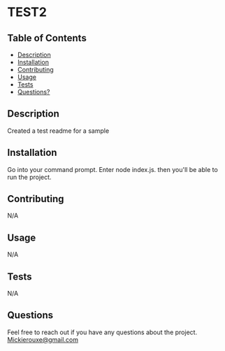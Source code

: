 # TEST2
  



  ## Table of Contents
  
  * [Description](#description)
  * [Installation](#installation)
  * [Contributing](#contributing)
  * [Usage](#usage)
  * [Tests](#tests)
  * [Questions?](#questions)
  


  ## Description
  Created a test readme for a sample
  
  ## Installation 
  Go into your command prompt. Enter node index.js. then you'll be able to run the project.

  ## Contributing
  N/A

  ## Usage
  N/A

  ## Tests 
  N/A

  ## Questions
  Feel free to reach out if you have any questions about the project.
  Mickierouxe@gmail.com



